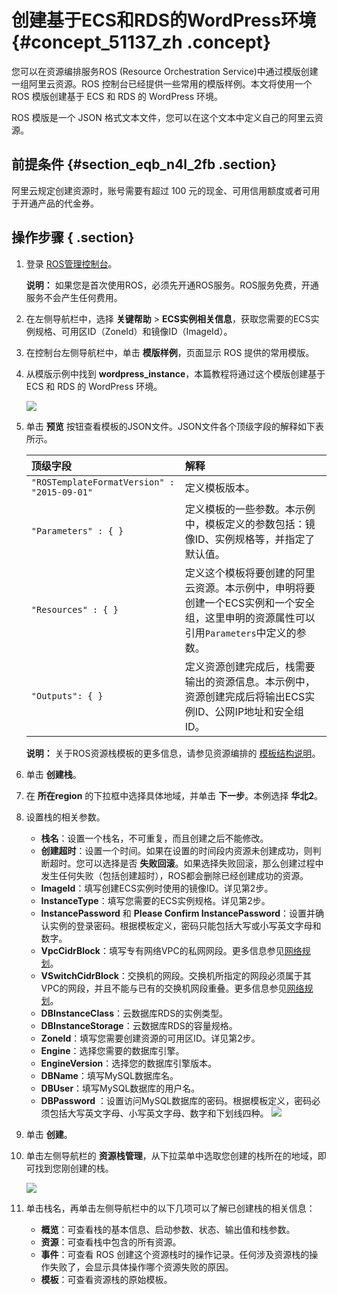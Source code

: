 # 创建基于ECS和RDS的WordPress环境 {#concept_51137_zh .concept}

您可以在资源编排服务ROS \(Resource Orchestration Service\)中通过模版创建一组阿里云资源。ROS 控制台已经提供一些常用的模版样例。本文将使用一个 ROS 模版创建基于 ECS 和 RDS 的 WordPress 环境。

ROS 模版是一个 JSON 格式文本文件，您可以在这个文本中定义自己的阿里云资源。

## 前提条件 {#section_eqb_n4l_2fb .section}

阿里云规定创建资源时，账号需要有超过 100 元的现金、可用信用额度或者可用于开通产品的代金券。

## 操作步骤 { .section}

1.  登录 [ROS管理控制台](https://ros.console.aliyun.com/)。

    **说明：** 如果您是首次使用ROS，必须先开通ROS服务。ROS服务免费，开通服务不会产生任何费用。

2.  在左侧导航栏中，选择 **关键帮助** \> **ECS实例相关信息**，获取您需要的ECS实例规格、可用区ID（ZoneId）和镜像ID（ImageId）。
3.  在控制台左侧导航栏中，单击 **模版样例**，页面显示 ROS 提供的常用模版。
4.  从模版示例中找到 **wordpress\_instance**，本篇教程将通过这个模版创建基于 ECS 和 RDS 的 WordPress 环境。

    ![](http://static-aliyun-doc.oss-cn-hangzhou.aliyuncs.com/assets/img/9767/154288619232242_zh-CN.png)

5.  单击 **预览** 按钮查看模板的JSON文件。JSON文件各个顶级字段的解释如下表所示。

    |顶级字段|解释|
    |:---|:-|
    |`"ROSTemplateFormatVersion" : "2015-09-01"`|定义模板版本。|
    |`"Parameters" : { }`|定义模板的一些参数。本示例中，模板定义的参数包括：镜像ID、实例规格等，并指定了默认值。|
    |`"Resources" : { }`|定义这个模板将要创建的阿里云资源。本示例中，申明将要创建一个ECS实例和一个安全组，这里申明的资源属性可以引用`Parameters`中定义的参数。|
    |`"Outputs": { }`|定义资源创建完成后，栈需要输出的资源信息。本示例中，资源创建完成后将输出ECS实例ID、公网IP地址和安全组ID。|

    **说明：** 关于ROS资源栈模板的更多信息，请参见资源编排的 [模板结构说明](../../../../cn.zh-CN/.md#)。

6.  单击 **创建栈**。
7.  在 **所在region** 的下拉框中选择具体地域，并单击 **下一步**。本例选择 **华北2**。
8.  设置栈的相关参数。

    -   **栈名**：设置一个栈名，不可重复，而且创建之后不能修改。
    -   **创建超时**：设置一个时间。如果在设置的时间段内资源未创建成功，则判断超时。您可以选择是否 **失败回滚**。如果选择失败回滚，那么创建过程中发生任何失败（包括创建超时），ROS都会删除已经创建成功的资源。
    -   **ImageId**：填写创建ECS实例时使用的镜像ID。详见第2步。
    -   **InstanceType**：填写您需要的ECS实例规格。详见第2步。
    -   **InstancePassword** 和 **Please Confirm InstancePassword**：设置并确认实例的登录密码。根据模板定义，密码只能包括大写或小写英文字母和数字。
    -   **VpcCidrBlock**：填写专有网络VPC的私网网段。更多信息参见[网络规划](../../../../cn.zh-CN/最佳实践/网络规划.md#)。
    -   **VSwitchCidrBlock**：交换机的网段。交换机所指定的网段必须属于其VPC的网段，并且不能与已有的交换机网段重叠。更多信息参见[网络规划](../../../../cn.zh-CN/最佳实践/网络规划.md#)。
    -   **DBInstanceClass**：云数据库RDS的实例类型。
    -   **DBInstanceStorage**：云数据库RDS的容量规格。
    -   **ZoneId**：填写您需要创建资源的可用区ID。详见第2步。
    -   **Engine**：选择您需要的数据库引擎。
    -   **EngineVersion**：选择您的数据库引擎版本。
    -   **DBName**：填写MySQL数据库名。
    -   **DBUser**：填写MySQL数据库的用户名。
    -   **DBPassword** ：设置访问MySQL数据库的密码。根据模板定义，密码必须包括大写英文字母、小写英文字母、数字和下划线四种。
    ![](http://static-aliyun-doc.oss-cn-hangzhou.aliyuncs.com/assets/img/9767/154288619232251_zh-CN.png)

9.  单击 **创建**。
10. 单击左侧导航栏的 **资源栈管理**，从下拉菜单中选取您创建的栈所在的地域，即可找到您刚创建的栈。

    ![](http://static-aliyun-doc.oss-cn-hangzhou.aliyuncs.com/assets/img/9767/154288619232490_zh-CN.png)

11. 单击栈名，再单击左侧导航栏中的以下几项可以了解已创建栈的相关信息：
    -   **概览**：可查看栈的基本信息、启动参数、状态、输出值和栈参数。
    -   **资源**：可查看栈中包含的所有资源。
    -   **事件**：可查看 ROS 创建这个资源栈时的操作记录。任何涉及资源栈的操作失败了，会显示具体操作哪个资源失败的原因。
    -   **模板**：可查看资源栈的原始模板。

